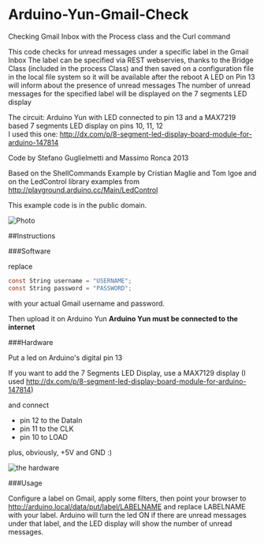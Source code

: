 Arduino-Yun-Gmail-Check
=======================

Checking Gmail Inbox with the Process class and the Curl command
 
 This code checks for unread messages under a specific label in the Gmail Inbox
 The label can be specified via REST webservies, thanks to the Bridge Class (included in the process Class)
 and then saved on a configuration file in the local file system so it will be available after the reboot
 A LED on Pin 13 will inform about the presence of unread messages
 The number of unread messages for the specified label will be displayed on the 7 segments LED display
 
 The circuit:
 Arduino Yun with LED connected to pin 13 and a MAX7219 based 7 segments LED display
 on pins 10, 11, 12  
 I used this one: http://dx.com/p/8-segment-led-display-board-module-for-arduino-147814
 
 Code by Stefano Guglielmetti and Massimo Ronca 2013
 
 Based on the ShellCommands Example by Cristian Maglie and Tom Igoe
 and on the LedControl library examples from http://playground.arduino.cc/Main/LedControl
 
 This example code is in the public domain.
 
 
![Photo](http://i.imgur.com/ZJb97bol.jpg "Arduino Yun Gmail Alerter") 
 
 
##Instructions

###Software

replace
```c
const String username = "USERNAME";
const String password = "PASSWORD";
```
with your actual Gmail username and password.

Then upload it on Arduino Yun **Arduino Yun must be connected to the internet**

###Hardware

Put a led on Arduino's digital pin 13

If you want to add the 7 Segments LED Display, use a MAX7129 display (I used http://dx.com/p/8-segment-led-display-board-module-for-arduino-147814)

and connect

* pin 12 to the DataIn 
* pin 11 to the CLK 
* pin 10 to LOAD 
 
plus, obviously, +5V and GND :)

![the hardware](http://i.imgur.com/eiaMH2Gl.jpg "Arduino Yun Gmail Alerter - the hardware")

###Usage

Configure a label on Gmail, apply some filters, then point your browser to http://arduino.local/data/put/label/LABELNAME
and replace LABELNAME with your label. Arduino will turn the led ON if there are unread messages under that label, and the LED display will show the number of unread messages.

